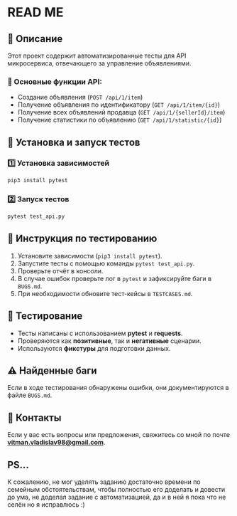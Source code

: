 # READ ME

## 🚀 Описание
Этот проект содержит автоматизированные тесты для API микросервиса, отвечающего за управление объявлениями.

### 🔹 Основные функции API:
- Создание объявления (`POST /api/1/item`)
- Получение объявления по идентификатору (`GET /api/1/item/{id}`)
- Получение всех объявлений продавца (`GET /api/1/{sellerId}/item`)
- Получение статистики по объявлению (`GET /api/1/statistic/{id}`)

## 🔧 Установка и запуск тестов
### 1️⃣ Установка зависимостей
```bash
pip3 install pytest
```

### 2️⃣ Запуск тестов
```bash
pytest test_api.py
```

## 📝 Инструкция по тестированию
1. Установите зависимости (`pip3 install pytest`).
2. Запустите тесты с помощью команды `pytest test_api.py`.
3. Проверьте отчёт в консоли.
4. В случае ошибок проверьте лог в `pytest` и зафиксируйте баги в `BUGS.md`.
5. При необходимости обновите тест-кейсы в `TESTCASES.md`.


## 📌 Тестирование
- Тесты написаны с использованием **pytest** и **requests**.
- Проверяются как **позитивные**, так и **негативные** сценарии.
- Используются **фикстуры** для подготовки данных.

## ⚠ Найденные баги
Если в ходе тестирования обнаружены ошибки, они документируются в файле `BUGS.md`.

## 📩 Контакты
Если у вас есть вопросы или предложения, свяжитесь со мной по почте **vitman.vladislav98@gmail.com**.

## PS... ##
К сожалению, не мог уделять заданию достаточно времени по семейным обстоятельствам, чтобы полностью его доделать и довести до ума, не доделал задание с автоматизацией, да и в ней я пока что не селён но я исправлюсь :)


